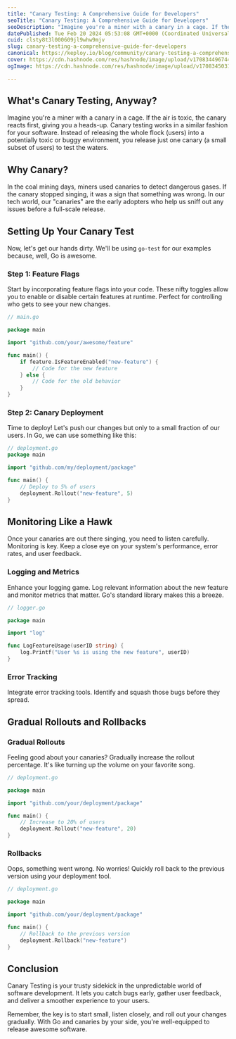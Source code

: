```yaml
---
title: "Canary Testing: A Comprehensive Guide for Developers"
seoTitle: "Canary Testing: A Comprehensive Guide for Developers"
seoDescription: "Imagine you're a miner with a canary in a cage. If the air is toxic, the canary reacts first, giving you a heads-up."
datePublished: Tue Feb 20 2024 05:53:08 GMT+0000 (Coordinated Universal Time)
cuid: clsty8t3l000609jl9whw9mjv
slug: canary-testing-a-comprehensive-guide-for-developers
canonical: https://keploy.io/blog/community/canary-testing-a-comprehensive-guide-for-developers
cover: https://cdn.hashnode.com/res/hashnode/image/upload/v1708344967449/0a9c7fc9-b16b-4aa6-8544-9521e70995bd.png
ogImage: https://cdn.hashnode.com/res/hashnode/image/upload/v1708345031804/be2d3675-cb6d-4517-8a4c-fc84d320cde9.png

---
```


## What's Canary Testing, Anyway?

Imagine you're a miner with a canary in a cage. If the air is toxic, the canary reacts first, giving you a heads-up. Canary testing works in a similar fashion for your software. Instead of releasing the whole flock (users) into a potentially toxic or buggy environment, you release just one canary (a small subset of users) to test the waters.

## Why Canary?

In the coal mining days, miners used canaries to detect dangerous gases. If the canary stopped singing, it was a sign that something was wrong. In our tech world, our "canaries" are the early adopters who help us sniff out any issues before a full-scale release.

## Setting Up Your Canary Test

Now, let's get our hands dirty. We'll be using `go-test` for our examples because, well, Go is awesome.

### Step 1: Feature Flags

Start by incorporating feature flags into your code. These nifty toggles allow you to enable or disable certain features at runtime. Perfect for controlling who gets to see your new changes.

```go
// main.go

package main

import "github.com/your/awesome/feature"

func main() {
    if feature.IsFeatureEnabled("new-feature") {
        // Code for the new feature
    } else {
        // Code for the old behavior
    }
}
```

### Step 2: Canary Deployment

Time to deploy! Let's push our changes but only to a small fraction of our users. In Go, we can use something like this:

```go
// deployment.go
package main

import "github.com/my/deployment/package"

func main() {
    // Deploy to 5% of users
    deployment.Rollout("new-feature", 5)
}
```

## Monitoring Like a Hawk

Once your canaries are out there singing, you need to listen carefully. Monitoring is key. Keep a close eye on your system's performance, error rates, and user feedback.

### Logging and Metrics

Enhance your logging game. Log relevant information about the new feature and monitor metrics that matter. Go's standard library makes this a breeze.

```go
// logger.go

package main

import "log"

func LogFeatureUsage(userID string) {
    log.Printf("User %s is using the new feature", userID)
}
```

### Error Tracking

Integrate error tracking tools. Identify and squash those bugs before they spread.

## Gradual Rollouts and Rollbacks

### Gradual Rollouts

Feeling good about your canaries? Gradually increase the rollout percentage. It's like turning up the volume on your favorite song.

```go
// deployment.go

package main

import "github.com/your/deployment/package"

func main() {
    // Increase to 20% of users
    deployment.Rollout("new-feature", 20)
}
```

### Rollbacks

Oops, something went wrong. No worries! Quickly roll back to the previous version using your deployment tool.

```go
// deployment.go

package main

import "github.com/your/deployment/package"

func main() {
    // Rollback to the previous version
    deployment.Rollback("new-feature")
}
```

## Conclusion

Canary Testing is your trusty sidekick in the unpredictable world of software development. It lets you catch bugs early, gather user feedback, and deliver a smoother experience to your users.

Remember, the key is to start small, listen closely, and roll out your changes gradually. With Go and canaries by your side, you're well-equipped to release awesome software.